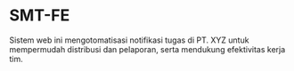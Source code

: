# SMT-FE
Sistem web ini mengotomatisasi notifikasi tugas di PT. XYZ untuk mempermudah distribusi dan pelaporan, serta mendukung efektivitas kerja tim.
